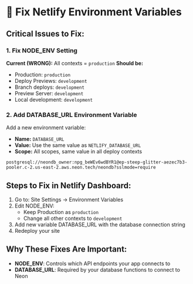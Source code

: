 # 🔧 Fix Netlify Environment Variables

## Critical Issues to Fix:

### 1. Fix NODE_ENV Setting
**Current (WRONG):** All contexts = `production`
**Should be:**
- Production: `production`
- Deploy Previews: `development` 
- Branch deploys: `development`
- Preview Server: `development`
- Local development: `development`

### 2. Add DATABASE_URL Environment Variable
Add a new environment variable:
- **Name:** `DATABASE_URL`
- **Value:** Use the same value as `NETLIFY_DATABASE_URL`
- **Scope:** All scopes, same value in all deploy contexts

```
postgresql://neondb_owner:npg_beWEv6wdBYR1@ep-steep-glitter-aezec7b3-pooler.c-2.us-east-2.aws.neon.tech/neondb?sslmode=require
```

## Steps to Fix in Netlify Dashboard:

1. Go to: Site Settings → Environment Variables
2. Edit NODE_ENV:
   - Keep Production as `production`
   - Change all other contexts to `development`
3. Add new variable DATABASE_URL with the database connection string
4. Redeploy your site

## Why These Fixes Are Important:

- **NODE_ENV**: Controls which API endpoints your app connects to
- **DATABASE_URL**: Required by your database functions to connect to Neon
